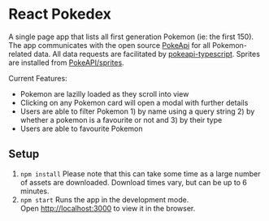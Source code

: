 # React Pokedex
A single page app that lists all first generation Pokemon (ie: the first 150). The app communicates with the open source [PokeApi](https://pokeapi.co/) for all Pokemon-related data. All data requests are facilitated by [pokeapi-typescript](https://www.npmjs.com/package/pokeapi-typescript). Sprites are installed from [PokeAPI/sprites](https://github.com/PokeAPI/sprites).

Current Features:
- Pokemon are lazilly loaded as they scroll into view
- Clicking on any Pokemon card will open a modal with further details
- Users are able to filter Pokemon 1) by name using a query string 2) by whether a pokemon is a favourite or not and 3) by their type
- Users are able to favourite Pokemon

## Setup
1. `npm install` Please note that this can take some time as a large number of assets are downloaded. Download times vary, but can be up to 6 minutes.
2. `npm start`
Runs the app in the development mode.\
Open [http://localhost:3000](http://localhost:3000) to view it in the browser.
